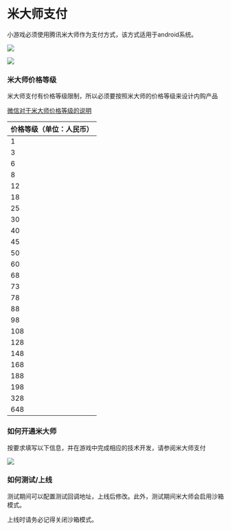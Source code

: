 # 米大师支付

小游戏必须使用腾讯米大师作为支付方式，该方式适用于android系统。

![](https://cdn.nlark.com/yuque/0/2019/png/254569/1557223065711-aa377173-b252-44d3-a6bd-e6cb01b10205.png?x-oss-process=image/resize,w_2000)

![](https://cdn.nlark.com/yuque/0/2019/png/254569/1557222834730-1e7d44b7-8223-4f42-af5d-dd17cc3577fd.png)

### **米大师价格等级**

米大师支付有价格等级限制，所以必须要按照米大师的价格等级来设计内购产品

[微信对于米大师价格等级的说明](https://developers.weixin.qq.com/minigame/dev/api/wx.requestMidasPayment.html)

| 价格等级（单位：人民币） |
| :--- |
| 1 |
| 3 |
| 6 |
| 8 |
| 12 |
| 18 |
| 25 |
| 30 |
| 40 |
| 45 |
| 50 |
| 60 |
| 68 |
| 73 |
| 78 |
| 88 |
| 98 |
| 108 |
| 128 |
| 148 |
| 168 |
| 188 |
| 198 |
| 328 |
| 648 |

### **如何开通米大师**

按要求填写以下信息，并在游戏中完成相应的技术开发，请参阅米大师支付

![](https://cdn.nlark.com/yuque/0/2019/png/254569/1557223144491-c8fe4627-b1d7-4f16-a182-d889a81d2cde.png?x-oss-process=image/resize,w_2000)

### **如何测试/上线**

测试期间可以配置测试回调地址，上线后修改。此外，测试期间米大师会启用沙箱模式。

上线时请务必记得关闭沙箱模式。




